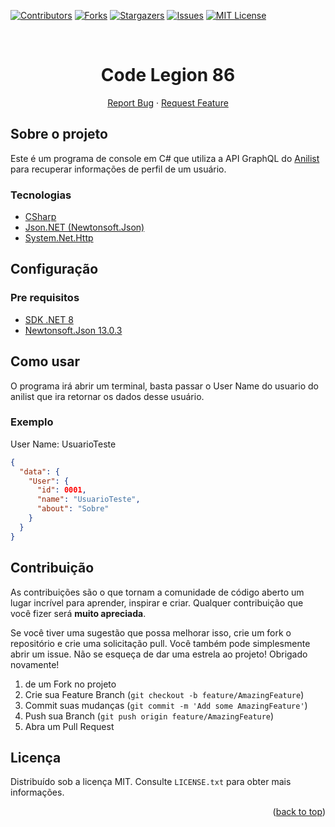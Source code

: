 <div id="top"></div>

[![Contributors][contributors-shield]][contributors-url]
[![Forks][forks-shield]][forks-url]
[![Stargazers][stars-shield]][stars-url]
[![Issues][issues-shield]][issues-url]
[![MIT License][license-shield]][license-url]

<br />
<div align="center">
  <h1 align="center">Code Legion 86</h1>

  <p align="center">
    <a href="https://github.com/RobertoAssumpcao/codeLegion86/issues">Report Bug</a>
    ·
    <a href="https://github.com/RobertoAssumpcao/codeLegion86/issues">Request Feature</a>
  </p>
</div>

## Sobre o projeto

Este é um programa de console em C# que utiliza a API GraphQL do [Anilist](https://github.com/AniList/ApiV2-GraphQL-Docs) para recuperar informações de perfil de um usuário.

### Tecnologias

* [CSharp](https://learn.microsoft.com/pt-br/dotnet/csharp/)
* [Json.NET (Newtonsoft.Json)](https://www.newtonsoft.com/json)
* [System.Net.Http](https://learn.microsoft.com/pt-br/dotnet/api/system.net.http?view=net-8.0)

## Configuração

### Pre requisitos

* [SDK .NET 8](https://dotnet.microsoft.com/pt-br/download/dotnet/8.0)
* [Newtonsoft.Json 13.0.3](https://www.nuget.org/packages/Newtonsoft.Json/)

## Como usar

O programa irá abrir um terminal, basta passar o User Name do usuario do anilist que ira retornar os dados desse usuário.

### Exemplo
User Name: UsuarioTeste

```json
{
  "data": {
    "User": {
      "id": 0001,
      "name": "UsuarioTeste",
      "about": "Sobre"
    }
  }
}
```

## Contribuição

As contribuições são o que tornam a comunidade de código aberto um lugar incrível para aprender, inspirar e criar. Qualquer contribuição que você fizer será **muito apreciada**.

Se você tiver uma sugestão que possa melhorar isso, crie um fork o repositório e crie uma solicitação pull. Você também pode simplesmente abrir um issue. Não se esqueça de dar uma estrela ao projeto! Obrigado novamente!

1. de um Fork no projeto
2. Crie sua Feature Branch (`git checkout -b feature/AmazingFeature`)
3. Commit suas mudanças (`git commit -m 'Add some AmazingFeature'`)
4. Push sua Branch (`git push origin feature/AmazingFeature`)
5. Abra um Pull Request

## Licença

Distribuído sob a licença MIT. Consulte `LICENSE.txt` para obter mais informações.

<p align="right">(<a href="#top">back to top</a>)</p>

[contributors-shield]: https://img.shields.io/github/contributors/RobertoAssumpcao/codeLegion86.svg?style=for-the-badge
[contributors-url]: https://github.com/RobertoAssumpcao/codeLegion86/graphs/contributors
[forks-shield]: https://img.shields.io/github/forks/RobertoAssumpcao/codeLegion86.svg?style=for-the-badge
[forks-url]: https://github.com/RobertoAssumpcao/codeLegion86/network/members
[stars-shield]: https://img.shields.io/github/stars/RobertoAssumpcao/codeLegion86.svg?style=for-the-badge
[stars-url]: https://github.com/RobertoAssumpcao/codeLegion86/stargazers
[issues-shield]: https://img.shields.io/github/issues/RobertoAssumpcao/codeLegion86.svg?style=for-the-badge
[issues-url]: https://github.com/RobertoAssumpcao/codeLegion86/issues
[license-shield]: https://img.shields.io/github/license/RobertoAssumpcao/codeLegion86.svg?style=for-the-badge
[license-url]: https://github.com/RobertoAssumpcao/codeLegion86/blob/main/LICENSE